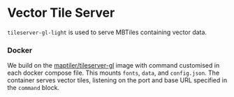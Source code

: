 # Vector Tile Server

`tileserver-gl-light` is used to serve MBTiles containing vector data.

### Docker

We build on the
[maptiler/tileserver-gl](https://hub.docker.com/r/maptiler/tileserver-gl) image
with command customised in each docker compose file. This mounts `fonts`,
`data`, and `config.json`. The container serves vector tiles, listening on the
port and base URL specified in the `command` block.
